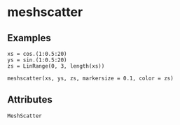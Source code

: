 # meshscatter


## Examples

```@figure backend=GLMakie
xs = cos.(1:0.5:20)
ys = sin.(1:0.5:20)
zs = LinRange(0, 3, length(xs))

meshscatter(xs, ys, zs, markersize = 0.1, color = zs)
```

## Attributes

```@attrdocs
MeshScatter
```